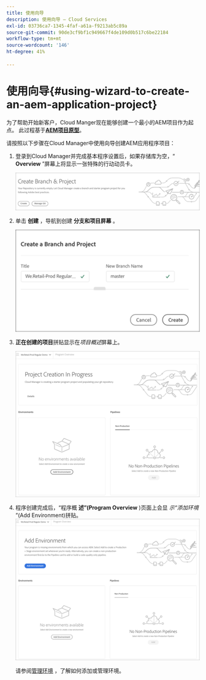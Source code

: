 ```yaml
---
title: 使用向导
description: 使用向导 — Cloud Services
exl-id: 03736ca7-1345-4faf-a61a-f9213ab5c89a
source-git-commit: 90de3cf9bf1c949667f4de109d0b517c6be22184
workflow-type: tm+mt
source-wordcount: '146'
ht-degree: 41%

---
```


# 使用向导{#using-wizard-to-create-an-aem-application-project}

为了帮助开始新客户，Cloud Manger现在能够创建一个最小的AEM项目作为起点。 此过程基于&#x200B;[**AEM项目原型**](https://github.com/Adobe-Marketing-Cloud/aem-project-archetype)。


请按照以下步骤在Cloud Manager中使用向导创建AEM应用程序项目：

1. 登录到Cloud Manager并完成基本程序设置后，如果存储库为空，“ **Overview** ”屏幕上将显示一张特殊的行动动员卡。

   ![](assets/create-wizard1.png)

1. 单击 **创建** ，导航到创建 **分支和项目屏幕** 。

   ![](assets/create-wizard2.png)

1. **正在创建的项目**&#x200B;拼贴显示在&#x200B;*项目概述*&#x200B;屏幕上。

   ![](assets/create-wizard3.png)

1. 程序创建完成后，“程序概 **述”(Program Overview** )页面上会显 *示“添加环境* ”(Add Environment)拼贴。
   ![](assets/create-wizard4.png)

   请参阅[管理环境](/help/implementing/cloud-manager/manage-environments.md) ，了解如何添加或管理环境。
